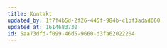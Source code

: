 ```yaml
---
title: Kontakt
updated_by: 1f7f4b5d-2f26-445f-984b-c1bf3adad660
updated_at: 1614683730
id: 5aa73dfd-f099-46d5-9660-d3fa62022264
---
```

